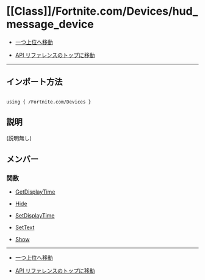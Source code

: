 # [[Class]]/Fortnite.com/Devices/hud_message_device

- [一つ上位へ移動](../main.md)

- [API リファレンスのトップに移動](/main.md)

---

## インポート方法

```verse

using { /Fortnite.com/Devices }

```

## 説明

(説明無し)

## メンバー

### 関数

- [GetDisplayTime](./F_GetDisplayTime/main.md)

- [Hide](./F_Hide/main.md)

- [SetDisplayTime](./F_SetDisplayTime/main.md)

- [SetText](./F_SetText/main.md)

- [Show](./F_Show/main.md)

---

- [一つ上位へ移動](../main.md)

- [API リファレンスのトップに移動](/main.md)
